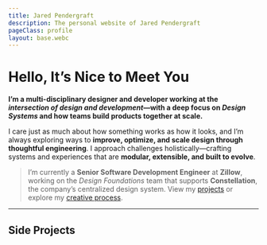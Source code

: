 ```yaml
---
title: Jared Pendergraft
description: The personal website of Jared Pendergraft
pageClass: profile
layout: base.webc
---
```


<profile-wrap webc:nokeep>

# Hello, It’s Nice to Meet You

**I’m a multi-disciplinary designer and developer working at the _intersection of design and development_—with a deep focus on _Design Systems_ and how teams build products together at scale.**

I care just as much about how something works as how it looks, and I’m always exploring ways to **improve, optimize, and scale design through thoughtful engineering**. I approach challenges holistically—crafting systems and experiences that are **modular, extensible, and built to evolve**.

</profile-wrap>

> I’m currently a **Senior Software Development Engineer** at **Zillow**, working on the _Design Foundations_ team that supports **Constellation**, the company’s centralized design system. View my [projects](/#side-projects) or explore my [creative process](/hire/#my-creative-process).

---

## Side Projects

<section class="gallery-sides flow__align--block-start flow__grid flow__grid--columns-auto flow__gap--m">
<gallery-item-side webc:for="(project,index) of this.projects.filter(project => project.type === 'side')" :project="project" webc:nokeep></gallery-item-side>
</section>
